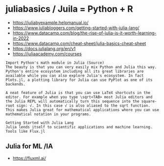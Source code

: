 # juliabasics /  Juila = Python + R

- https://juliabyexample.helpmanual.io/
- https://www.juliabloggers.com/getting-started-with-julia-lang/
- https://www.datacamp.com/blog/the-rise-of-julia-is-it-worth-learning-in-2022
- https://www.datacamp.com/cheat-sheet/julia-basics-cheat-sheet
- https://docs.julialang.org/en/v1
- https://juliaacademy.com/courses

```
Import Python's math module in Julia (Source)
The beauty is that you can very easily mix Python and Julia this way. Python's entire ecosystem including all its great libraries are available while you can also explore Julia's ecosystem. In fact Plots.jl, a plotting library for Julia can use PyPlot as one of its backends.

A neat feature of Julia is that you can use LaTeX shortcuts in the editor. For example when you type \sqrt<TAB> most Julia editors and the Julia REPL will automatically turn this sequence into the square-root sign: √. In this case √ is also aliased to the sqrt function.  This makes Julia great for mathematical applications where you can use mathematical notation in your programs.

Getting Started with Julia Lang
Julia lends itself to scientific applications and machine learning. Tools like Flux.jl
```

##  Julia for ML /IA

- https://fluxml.ai/
